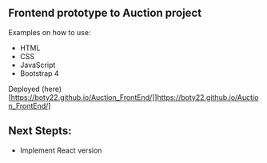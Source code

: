 ## Frontend prototype to Auction project
Examples on how to use:
- HTML
- CSS
- JavaScript
- Bootstrap 4

Deployed (here)[https://boty22.github.io/Auction_FrontEnd/]]https://boty22.github.io/Auction_FrontEnd/]

## Next Stepts:
- Implement React version
